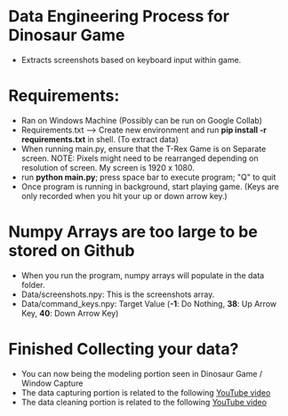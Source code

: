 # Data Engineering Process for Dinosaur Game
- Extracts screenshots based on keyboard input within game.

# Requirements:
- Ran on Windows Machine (Possibly can be run on Google Collab)
- Requirements.txt --> Create new environment and run **pip install -r requirements.txt** in shell. (To extract data)
- When running main.py, ensure that the T-Rex Game is on Separate screen. NOTE: Pixels might need to be rearranged depending on resolution of screen. My screen is 1920 x 1080.
- run **python main.py**; press space bar to execute program; "Q" to quit
- Once program is running in background, start playing game. (Keys are only recorded when you hit your up or down arrow key.)

# Numpy Arrays are too large to be stored on Github
- When you run the program, numpy arrays will populate in the data folder.
- Data/screenshots.npy: This is the screenshots array.
- Data/command_keys.npy: Target Value (**-1**: Do Nothing, **38**: Up Arrow Key, **40**: Down Arrow Key)

# Finished Collecting your data?
- You can now being the modeling portion seen in Dinosaur Game / Window Capture
- The data capturing portion is related to the following [YouTube video](https://youtu.be/6iekqFLAxl0)
- The data cleaning portion is related to the following [YouTube video](https://youtu.be/K9XMAnwO7wM)

